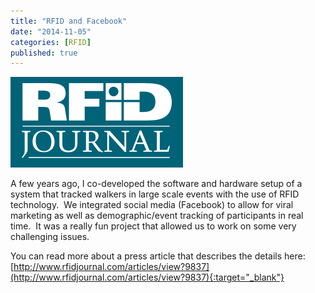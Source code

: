 ```yaml
---
title: "RFID and Facebook"
date: "2014-11-05"
categories: [RFID]
published: true
---
```

![](../images/rfid.png)

A few years ago, I co-developed the software and hardware setup of a system that tracked walkers in large scale events with the use of RFID technology.  We integrated social media (Facebook) to allow for viral marketing as well as demographic/event tracking of participants in real time.  It was a really fun project that allowed us to work on some very challenging issues.

You can read more about a press article that describes the details here: [http://www.rfidjournal.com/articles/view?9837](http://www.rfidjournal.com/articles/view?9837){:target="_blank"}
